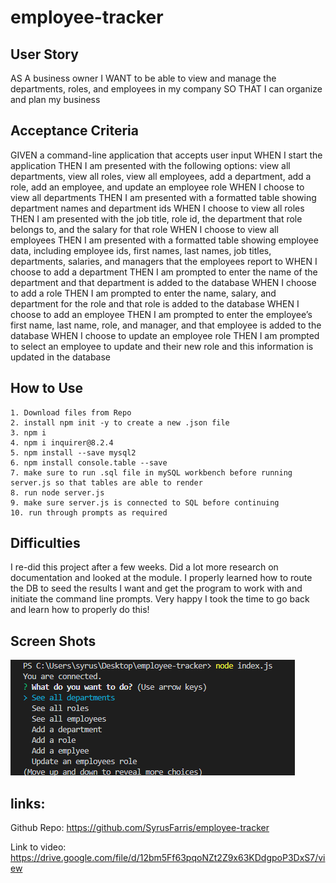 # employee-tracker

## User Story
AS A business owner
I WANT to be able to view and manage the departments, roles, and employees in my company
SO THAT I can organize and plan my business

## Acceptance Criteria
GIVEN a command-line application that accepts user input
WHEN I start the application
THEN I am presented with the following options: view all departments, view all roles, view all employees, add a department, add a role, add an employee, and update an employee role
WHEN I choose to view all departments
THEN I am presented with a formatted table showing department names and department ids
WHEN I choose to view all roles
THEN I am presented with the job title, role id, the department that role belongs to, and the salary for that role
WHEN I choose to view all employees
THEN I am presented with a formatted table showing employee data, including employee ids, first names, last names, job titles, departments, salaries, and managers that the employees report to
WHEN I choose to add a department
THEN I am prompted to enter the name of the department and that department is added to the database
WHEN I choose to add a role
THEN I am prompted to enter the name, salary, and department for the role and that role is added to the database
WHEN I choose to add an employee
THEN I am prompted to enter the employee’s first name, last name, role, and manager, and that employee is added to the database
WHEN I choose to update an employee role
THEN I am prompted to select an employee to update and their new role and this information is updated in the database

## How to Use
    1. Download files from Repo
    2. install npm init -y to create a new .json file
    3. npm i
    4. npm i inquirer@8.2.4
    5. npm install --save mysql2
    6. npm install console.table --save
    7. make sure to run .sql file in mySQL workbench before running server.js so that tables are able to render
    8. run node server.js
    9. make sure server.js is connected to SQL before continuing
    10. run through prompts as required

## Difficulties
I re-did this project after a few weeks.  Did a lot more research on documentation and looked at the module. I properly learned how to route the DB to seed the results I want and get the program to work with and initiate the command line prompts. Very happy I took the time to go back and learn how to properly do this!


## Screen Shots

![Screenshot](./assets/eptracker.png "")

## links:

Github Repo: https://github.com/SyrusFarris/employee-tracker

Link to video: https://drive.google.com/file/d/12bm5Ff63pqoNZt2Z9x63KDdgpoP3DxS7/view
